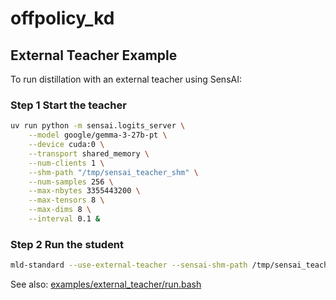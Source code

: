 # offpolicy_kd

## External Teacher Example

To run distillation with an external teacher using SensAI:

### Step 1 Start the teacher

```bash
uv run python -m sensai.logits_server \
    --model google/gemma-3-27b-pt \
    --device cuda:0 \
    --transport shared_memory \
    --num-clients 1 \
    --shm-path "/tmp/sensai_teacher_shm" \
    --num-samples 256 \
    --max-nbytes 3355443200 \
    --max-tensors 8 \
    --max-dims 8 \
    --interval 0.1 &
```

### Step 2 Run the student

```bash
mld-standard --use-external-teacher --sensai-shm-path /tmp/sensai_teacher_shm --sensai-slot-number 0 --distillation train_data.parquet --val-data-files val_data.parquet --pretrained
```

See also: [examples/external_teacher/run.bash](examples/external_teacher/run.bash)
